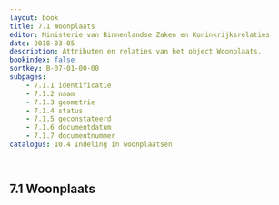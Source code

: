 ```yaml
---
layout: book
title: 7.1 Woonplaats
editor: Ministerie van Binnenlandse Zaken en Koninkrijksrelaties
date: 2018-03-05
description: Attributen en relaties van het object Woonplaats.
bookindex: false
sortkey: B-07-01-00-00
subpages:
    - 7.1.1 identificatie
    - 7.1.2 naam
    - 7.1.3 geometrie
    - 7.1.4 status
    - 7.1.5 geconstateerd
    - 7.1.6 documentdatum
    - 7.1.7 documentnummer
catalogus: 10.4 Indeling in woonplaatsen

---
```


## 7.1 Woonplaats
